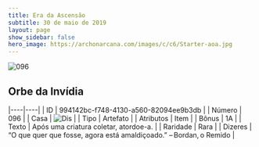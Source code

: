 ```yaml
---
title: Era da Ascensão
subtitle: 30 de maio de 2019
layout: page
show_sidebar: false
hero_image: https://archonarcana.com/images/c/c6/Starter-aoa.jpg
---
```


![096](https://cdn.keyforgegame.com/media/card_front/pt/435_096_CPVJV2XPX5W6_pt.png)

## Orbe da Invídia

|----|----|
| ID | 994142bc-f748-4130-a560-82094ee9b3db |
| Número | 096 |
| Casa | ![Dis](https://archonarcana.com/images/thumb/e/e8/Dis.png/22px-Dis.png "Dis") |
| Tipo | Artefato |
| Atributos | Item |
| Bônus | 1A |
| Texto | Após uma criatura coletar, atordoe-a. |
| Raridade | Rara |
| Dizeres | “O que quer que fosse, agora está amaldiçoado.” – Bordan, o Remido |